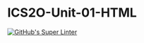 # ICS2O-Unit-01-HTML

[![GitHub's Super Linter](https://github.com/Emmanuel-Fofeyin/ICS2O-Unit-01-HTML/workflows/GitHub's%20Super%20Linter/badge.svg)](https://github.com/Emmanuel-Fofeyin/ICS2O-Unit-01-HTML/actions)
